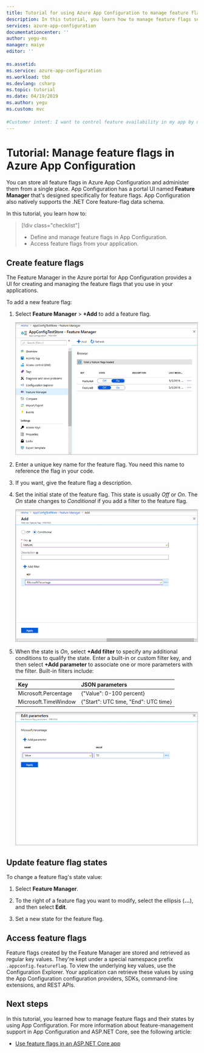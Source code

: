 ```yaml
---
title: Tutorial for using Azure App Configuration to manage feature flags | Microsoft Docs
description: In this tutorial, you learn how to manage feature flags separately from your application by using Azure App Configuration.
services: azure-app-configuration
documentationcenter: ''
author: yegu-ms
manager: maiye
editor: ''

ms.assetid: 
ms.service: azure-app-configuration
ms.workload: tbd
ms.devlang: csharp
ms.topic: tutorial
ms.date: 04/19/2019
ms.author: yegu
ms.custom: mvc

#Customer intent: I want to control feature availability in my app by using App Configuration.
---
```


# Tutorial: Manage feature flags in Azure App Configuration

You can store all feature flags in Azure App Configuration and administer them from a single place. App Configuration has a portal UI named **Feature Manager** that's designed specifically for feature flags. App Configuration also natively supports the .NET Core feature-flag data schema.

In this tutorial, you learn how to:

> [!div class="checklist"]
> * Define and manage feature flags in App Configuration.
> * Access feature flags from your application.

## Create feature flags

The Feature Manager in the Azure portal for App Configuration provides a UI for creating and managing the feature flags that you use in your applications.

To add a new feature flag:

1. Select **Feature Manager** > **+Add** to add a feature flag.

    ![Feature flag list](./media/azure-app-configuration-feature-flags.png)

1. Enter a unique key name for the feature flag. You need this name to reference the flag in your code.

1. If you want, give the feature flag a description.

1. Set the initial state of the feature flag. This state is usually *Off* or *On*. The *On* state changes to *Conditional* if you add a filter to the feature flag.

    ![Feature flag creation](./media/azure-app-configuration-feature-flag-create.png)

1. When the state is *On*, select **+Add filter** to specify any additional conditions to qualify the state. Enter a built-in or custom filter key, and then select **+Add parameter** to associate one or more parameters with the filter. Built-in filters include:

    | Key | JSON parameters |
    |---|---|
    | Microsoft.Percentage | {"Value": 0-100 percent} |
    | Microsoft.TimeWindow | {"Start": UTC time, "End": UTC time} |

    ![Feature flag filter](./media/azure-app-configuration-feature-flag-filter.png)

## Update feature flag states

To change a feature flag's state value:

1. Select **Feature Manager**.

1. To the right of a feature flag you want to modify, select the ellipsis (**...**), and then select **Edit**.

1. Set a new state for the feature flag.

## Access feature flags

Feature flags created by the Feature Manager are stored and retrieved as regular key values. They're kept under a special namespace prefix `.appconfig.featureflag`. To view the underlying key values, use the Configuration Explorer. Your application can retrieve these values by using the App Configuration configuration providers, SDKs, command-line extensions, and REST APIs.

## Next steps

In this tutorial, you learned how to manage feature flags and their states by using App Configuration. For more information about feature-management support in App Configuration and ASP.NET Core, see the following article:

* [Use feature flags in an ASP.NET Core app](./use-feature-flags-dotnet-core.md)
